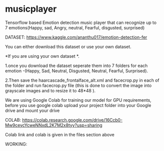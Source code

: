 # musicplayer
Tensorflow based Emotion detection music player that can recognize up to 7 emotions(Happy, sad, Angry, neutral, Fearful, disgusted, surprised)

DATASET: https://www.kaggle.com/ananthu017/emotion-detection-fer

You can either download this dataset or use your own dataset.

*If you are using your own dataset *.

1.once you download the dataset seperate them into 7 folders for each emotion -(Happy, Sad, Neutral, Disgusted, Neutral, Fearful, Surprised).

2.Then save the haarcascade_frontalface_alt.xml and facecrop.py in each of the folder and run facecrop.py file (this is done to convert the image into grayscale images and to resize it to 48*48 ).

We are using Google Colab for training our model for GPU requirements, before you use google colab upload your project folder into your Google drive and mount your drive

COLAB: https://colab.research.google.com/drive/16Ccb0-Mw9ceycYcweNNxdL2K7M2x8tyy?usp=sharing

Colab link and colab is given in the files section above

WORKING:
